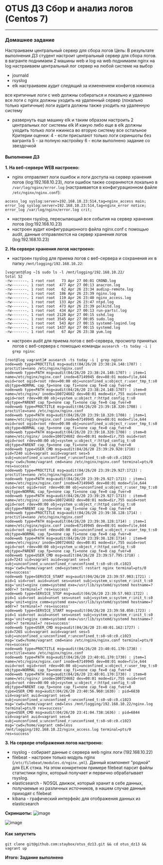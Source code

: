 # OTUS ДЗ Сбор и анализ логов (Centos 7)
-----------------------------------------------------------------------
### Домашнее задание

Настраиваем центральный сервер для сбора логов
Цель: В результате выполнения ДЗ студент настроит центральный сервер для сбора логов.
в вагранте поднимаем 2 машины web и log
на web поднимаем nginx
на log настраиваем центральный лог сервер на любой системе на выбор
- journald
- rsyslog
- elk
настраиваем аудит следящий за изменением конфигов нжинкса

все критичные логи с web должны собираться и локально и удаленно
все логи с nginx должны уходить на удаленный сервер (локально только критичные)
логи аудита должны также уходить на удаленную систему


* развернуть еще машину elk
и таким образом настроить 2 центральных лог системы elk И какую либо еще
в elk должны уходить только логи нжинкса
во вторую систему все остальное
Критерии оценки: 4 - если присылают только логи скриншоты без вагранта
5 - за полную настройку
6 - если выполнено задание со звездочкой 

#### Выполнение ДЗ

**1. На веб-сервере WEB настроено:**
- nginx отправляет логи ошибок и логи доступа на сервер хранения логов (log:192.168.10.23), логи ошибок также сохраняются локально в ```/var/log/nginx/error.log``` (настраивается в конфигурационном файле ```/etc/nginx/nginx.conf```):
```
access_log syslog:server=192.168.10.23:514,tag=nginx_access main;
error_log syslog:server=192.168.10.23:514,tag=nginx_error notice;
error_log /var/log/nginx/error.log crit;
```
- настроен rsyslog, пересылающий все события на сервер хранения логов (log:192.168.10.23)
- настроен аудит конфигурационного файла nginx.conf с помощью audit, данные отправляются на сервер хранения логов (log:192.168.10.23)


**2. На сервере хранения логов настроено:**
- настроен rsyslog для приема логов с веб-сервера и сохранения их в папку ```/mnt/logging/192.168.10.22```:
```
[vagrant@log ~]$ sudo ls -l /mnt/logging/192.168.10.22/
total 52
-rw-------. 1 root root   73 Apr 27 00:01 CROND.log
-rw-------. 1 root root  477 Apr 27 00:13 anacron.log
-rw-------. 1 root root   62 Apr 26 23:34 audisp-remote.log
-rw-------. 1 root root  186 Apr 26 23:39 nginx.log
-rw-------. 1 root root  119 Apr 26 23:40 nginx_access.log
-rw-------. 1 root root  133 Apr 26 23:47 ntpd.log
-rw-------. 1 root root  473 Apr 26 23:39 polkitd.log
-rw-------. 1 root root  434 Apr 27 00:13 run-parts(.log
-rw-------. 1 root root 2120 Apr 27 00:15 sshd.log
-rw-------. 1 root root 3545 Apr 27 00:05 sudo.log
-rw-------. 1 root root  543 Apr 27 00:15 systemd-logind.log
-rw-------. 1 root root 1437 Apr 27 00:15 systemd.log
-rw-------. 1 root root   67 Apr 26 23:38 yum.log
```

- настроен audit для приема логов с веб-сервера, просмотр принятых логов с веб-сервера с помощью команды ```ausearch -ts today -i | grep nginx```:
```
[root@log vagrant]# ausearch -ts today -i | grep nginx 
node=web type=PROCTITLE msg=audit(04/26/20 23:38:24.148:1707) : proctitle=nano /etc/nginx/nginx.conf 
node=web type=PATH msg=audit(04/26/20 23:38:24.148:1707) : item=1 name=/etc/nginx/nginx.conf inode=67149945 dev=08:01 mode=file,644 ouid=root ogid=root rdev=00:00 obj=unconfined_u:object_r:user_tmp_t:s0 objtype=NORMAL cap_fp=none cap_fi=none cap_fe=0 cap_fver=0 
node=web type=PATH msg=audit(04/26/20 23:38:24.148:1707) : item=0 name=/etc/nginx/ inode=100724682 dev=08:01 mode=dir,755 ouid=root ogid=root rdev=00:00 obj=system_u:object_r:httpd_config_t:s0 objtype=PARENT cap_fp=none cap_fi=none cap_fe=0 cap_fver=0 
node=web type=PROCTITLE msg=audit(04/26/20 23:39:18.320:1708) : proctitle=nano /etc/nginx/nginx.conf 
node=web type=PATH msg=audit(04/26/20 23:39:18.320:1708) : item=1 name=/etc/nginx/nginx.conf inode=67149945 dev=08:01 mode=file,644 ouid=root ogid=root rdev=00:00 obj=unconfined_u:object_r:user_tmp_t:s0 objtype=NORMAL cap_fp=none cap_fi=none cap_fe=0 cap_fver=0 
node=web type=PATH msg=audit(04/26/20 23:39:18.320:1708) : item=0 name=/etc/nginx/ inode=100724682 dev=08:01 mode=dir,755 ouid=root ogid=root rdev=00:00 obj=system_u:object_r:httpd_config_t:s0 objtype=PARENT cap_fp=none cap_fi=none cap_fe=0 cap_fver=0 
node=web type=USER_CMD msg=audit(04/26/20 23:39:29.920:1710) : pid=7240 uid=vagrant auid=vagrant ses=5 subj=unconfined_u:unconfined_r:unconfined_t:s0-s0:c0.c1023 msg='cwd=/home/vagrant cmd=nano /etc/nginx/nginx.conf terminal=pts/0 res=success' 
node=web type=PROCTITLE msg=audit(04/26/20 23:39:29.927:1713) : proctitle=nano /etc/nginx/nginx.conf 
node=web type=PATH msg=audit(04/26/20 23:39:29.927:1713) : item=1 name=/etc/nginx/nginx.conf inode=67149945 dev=08:01 mode=file,644 ouid=root ogid=root rdev=00:00 obj=unconfined_u:object_r:user_tmp_t:s0 objtype=NORMAL cap_fp=none cap_fi=none cap_fe=0 cap_fver=0 
node=web type=PATH msg=audit(04/26/20 23:39:29.927:1713) : item=0 name=/etc/nginx/ inode=100724682 dev=08:01 mode=dir,755 ouid=root ogid=root rdev=00:00 obj=system_u:object_r:httpd_config_t:s0 objtype=PARENT cap_fp=none cap_fi=none cap_fe=0 cap_fver=0 
node=web type=PROCTITLE msg=audit(04/26/20 23:39:38.128:1714) : proctitle=nano /etc/nginx/nginx.conf 
node=web type=PATH msg=audit(04/26/20 23:39:38.128:1714) : item=1 name=/etc/nginx/nginx.conf inode=67149945 dev=08:01 mode=file,644 ouid=root ogid=root rdev=00:00 obj=unconfined_u:object_r:user_tmp_t:s0 objtype=NORMAL cap_fp=none cap_fi=none cap_fe=0 cap_fver=0 
node=web type=PATH msg=audit(04/26/20 23:39:38.128:1714) : item=0 name=/etc/nginx/ inode=100724682 dev=08:01 mode=dir,755 ouid=root ogid=root rdev=00:00 obj=system_u:object_r:httpd_config_t:s0 objtype=PARENT cap_fp=none cap_fi=none cap_fe=0 cap_fver=0 
node=web type=USER_CMD msg=audit(04/26/20 23:39:57.795:1718) : pid=7243 uid=vagrant auid=vagrant ses=5 subj=unconfined_u:unconfined_r:unconfined_t:s0-s0:c0.c1023 msg='cwd=/home/vagrant cmd=systemctl restart nginx terminal=pts/0 res=success' 
node=web type=SERVICE_START msg=audit(04/26/20 23:39:57.983:1721) : pid=1 uid=root auid=unset ses=unset subj=system_u:system_r:init_t:s0 msg='unit=nginx comm=systemd exe=/usr/lib/systemd/systemd hostname=? addr=? terminal=? res=success' 
node=web type=SERVICE_STOP msg=audit(04/26/20 23:39:57.983:1722) : pid=1 uid=root auid=unset ses=unset subj=system_u:system_r:init_t:s0 msg='unit=nginx comm=systemd exe=/usr/lib/systemd/systemd hostname=? addr=? terminal=? res=success' 
node=web type=SERVICE_START msg=audit(04/26/20 23:39:58.050:1723) : pid=1 uid=root auid=unset ses=unset subj=system_u:system_r:init_t:s0 msg='unit=nginx comm=systemd exe=/usr/lib/systemd/systemd hostname=? addr=? terminal=? res=success' 
node=web type=USER_CMD msg=audit(04/26/20 23:40:01.162:1727) : pid=7265 uid=vagrant auid=vagrant ses=5 subj=unconfined_u:unconfined_r:unconfined_t:s0-s0:c0.c1023 msg='cwd=/home/vagrant cmd=nano /etc/nginx/nginx.conf terminal=pts/0 res=success' 
node=web type=PROCTITLE msg=audit(04/26/20 23:40:01.170:1730) : proctitle=nano /etc/nginx/nginx.conf 
node=web type=PATH msg=audit(04/26/20 23:40:01.170:1730) : item=1 name=/etc/nginx/nginx.conf inode=67149945 dev=08:01 mode=file,644 ouid=root ogid=root rdev=00:00 obj=unconfined_u:object_r:user_tmp_t:s0 objtype=NORMAL cap_fp=none cap_fi=none cap_fe=0 cap_fver=0 
node=web type=PATH msg=audit(04/26/20 23:40:01.170:1730) : item=0 name=/etc/nginx/ inode=100724682 dev=08:01 mode=dir,755 ouid=root ogid=root rdev=00:00 obj=system_u:object_r:httpd_config_t:s0 objtype=PARENT cap_fp=none cap_fi=none cap_fe=0 cap_fver=0 
type=USER_CMD msg=audit(04/26/20 23:40:56.960:1630) : pid=6838 uid=vagrant auid=vagrant ses=6 subj=unconfined_u:unconfined_r:unconfined_t:s0-s0:c0.c1023 msg='cwd=/home/vagrant cmd=less /mnt/logging/192.168.10.22/nginx.log terminal=pts/0 res=success' 
type=USER_CMD msg=audit(04/26/20 23:41:04.738:1636) : pid=6844 uid=vagrant auid=vagrant ses=6 subj=unconfined_u:unconfined_r:unconfined_t:s0-s0:c0.c1023 msg='cwd=/home/vagrant cmd=less /mnt/logging/192.168.10.22/nginx_access.log terminal=pts/0 res=success' 
```

**3. На сервере отображения логов настроено:**
- rsyslog - собирает данные с сервера web nginx логи (192.168.10.22)
- filebeat - настроен только модуль nginx (```/etc/filebeat/modules.d/nginx.yml```). Данный компонент "родной" для ELK стэка. На этом конкретном примере filebeat парсит файлы статистики nginx, который получает и первично обрабатывает rsyslog.
- elasticsearch - NOSQL движок, который хранит в себе данных, получаемые из различных источников, в нашем случае данные приходят с filebeat
- kibana - графический интерфейс для отображения данных из elasticsearch


**Скриншоты:**
![image](https://raw.githubusercontent.com/staybox/otus_dz13/screenshots/elk-stats.png)

![image](https://raw.githubusercontent.com/staybox/otus_dz13/screenshots/log-elk.png)

#### Как запустить

```git clone git@github.com:staybox/otus_dz13.git && cd otus_dz13 && vagrant up```


**Итого: Задание выполнено**



